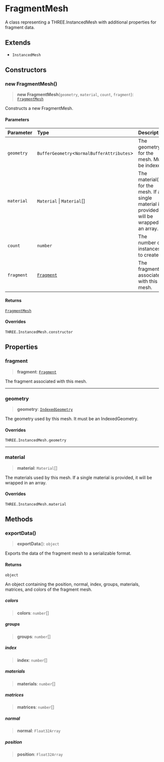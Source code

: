 # FragmentMesh

A class representing a THREE.InstancedMesh with additional properties for fragment data.

## Extends

- `InstancedMesh`

## Constructors

### new FragmentMesh()

> **new FragmentMesh**(`geometry`, `material`, `count`, `fragment`): [`FragmentMesh`](FragmentMesh.md)

Constructs a new FragmentMesh.

#### Parameters

| Parameter | Type | Description |
| :------ | :------ | :------ |
| `geometry` | `BufferGeometry`\<`NormalBufferAttributes`\> | The geometry for the mesh. Must be indexed. |
| `material` | `Material` \| `Material`[] | The material(s) for the mesh. If a single material is provided, it will be wrapped in an array. |
| `count` | `number` | The number of instances to create. |
| `fragment` | [`Fragment`](Fragment.md) | The fragment associated with this mesh. |

#### Returns

[`FragmentMesh`](FragmentMesh.md)

#### Overrides

`THREE.InstancedMesh.constructor`

## Properties

### fragment

> **fragment**: [`Fragment`](Fragment.md)

The fragment associated with this mesh.

***

### geometry

> **geometry**: [`IndexedGeometry`](../interfaces/IndexedGeometry.md)

The geometry used by this mesh.
It must be an IndexedGeometry.

#### Overrides

`THREE.InstancedMesh.geometry`

***

### material

> **material**: `Material`[]

The materials used by this mesh.
If a single material is provided, it will be wrapped in an array.

#### Overrides

`THREE.InstancedMesh.material`

## Methods

### exportData()

> **exportData**(): `object`

Exports the data of the fragment mesh to a serializable format.

#### Returns

`object`

An object containing the position, normal, index, groups, materials, matrices, and colors of the fragment mesh.

##### colors

> **colors**: `number`[]

##### groups

> **groups**: `number`[]

##### index

> **index**: `number`[]

##### materials

> **materials**: `number`[]

##### matrices

> **matrices**: `number`[]

##### normal

> **normal**: `Float32Array`

##### position

> **position**: `Float32Array`
